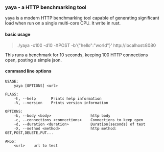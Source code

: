 ### yaya - a HTTP benchmarking tool
yaya is a modern HTTP benchmarking tool capable of generating significant load when run on a single multi-core CPU. It write in rust.
#### basic usage
> ./yaya -c100 -d10 -XPOST -b'{"hello":"world"}' http://localhost:8080

This runs a benchmark for 10 seconds, keeping 100 HTTP connections open, posting a simple json.
#### command line options

```
USAGE:
    yaya [OPTIONS] <url>

FLAGS:
    -h, --help       Prints help information
    -V, --version    Prints version information

OPTIONS:
    -b, --body <body>                  http body
    -c, --connections <connections>    Connections to keep open
    -d, --duration <duration>          Duration(seconds) of test
    -X, --method <method>              http method: GET,POST,DELETE,PUT...

ARGS:
    <url>    url to test
```
